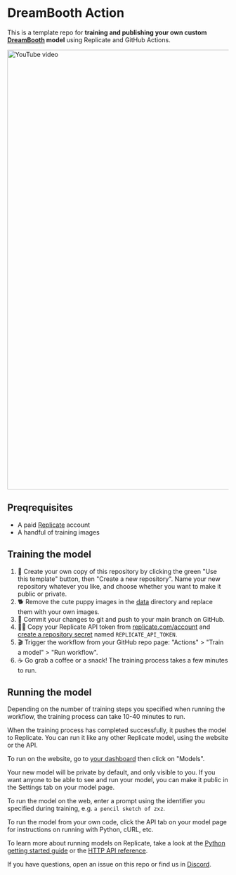 # DreamBooth Action

This is a template repo for **training and publishing your own custom [DreamBooth](https://replicate.com/blog/dreambooth-api) model** using Replicate and GitHub Actions.

<a href="https://www.youtube.com/watch?v=jknKfY13LbY">
  <img width="1000" alt="YouTube video" src="https://user-images.githubusercontent.com/2289/205170836-49031fdd-eedc-4014-9d73-18870b7418ac.png">
</a>

## Preqrequisites

- A paid [Replicate](https://replicate.com/account) account
- A handful of training images

## Training the model

1. 🐣 Create your own copy of this repository by clicking the green "Use this template" button, then "Create a new repository". Name your new repository whatever you like, and choose whether you want to make it public or private.
1. 🐕 Remove the cute puppy images in the [data](data) directory and replace them with your own images.
1. 💾 Commit your changes to git and push to your main branch on GitHub.
1. 🕵️‍♀️ Copy your Replicate API token from [replicate.com/account](https://replicate.com/account) and [create a repository secret](https://docs.github.com/en/actions/security-guides/encrypted-secrets#creating-encrypted-secrets-for-a-repository) named `REPLICATE_API_TOKEN`.
1. 🎬 Trigger the workflow from your GitHub repo page: "Actions" > "Train a model" > "Run workflow".
1. ☕️ Go grab a coffee or a snack! The training process takes a few minutes to run.

## Running the model

Depending on the number of training steps you specified when running the workflow, the training process can take 10-40 minutes to run. 

When the training process has completed successfully, it pushes the model to Replicate. You can run it like any other Replicate model, using the website or the API.

To run on the website, go to [your dashboard](https://replicate.com) then click on "Models".

Your new model will be private by default, and only visible to you. If you want anyone to be able to see and run your model, you can make it public in the Settings tab on your model page.

To run the model on the web, enter a prompt using the identifier you specified during training, e.g. `a pencil sketch of zxz`.

To run the model from your own code, click the API tab on your model page for instructions on running with Python, cURL, etc.

To learn more about running models on Replicate, take a look at the [Python getting started guide](https://replicate.com/docs/get-started/python) or the [HTTP API reference](https://replicate.com/docs/reference/http).

If you have questions, open an issue on this repo or find us in [Discord](https://discord.gg/replicate).